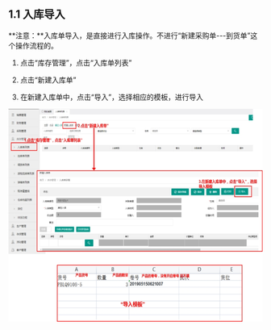 ## 1.1 入库导入

**注意：**入库单导入，是直接进行入库操作。不进行“新建采购单---到货单”这个操作流程的。
1. 点击“库存管理”，点击“入库单列表”

2. 点击“新建入库单”

3. 在新建入库单中，点击“导入”，选择相应的模板，进行导入

![img](../images/wps1-1719035735949.jpg)